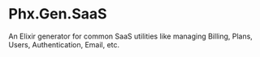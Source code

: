 # Phx.Gen.SaaS

An Elixir generator for common SaaS utilities like managing Billing, Plans, Users, Authentication, Email, etc.
